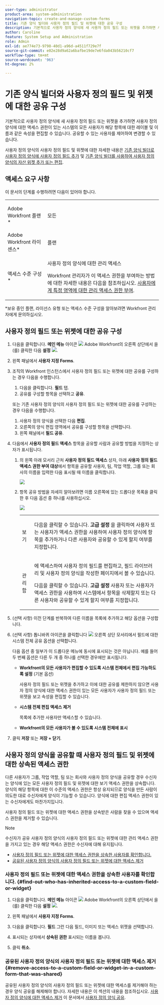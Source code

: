 ```yaml
---
user-type: administrator
product-area: system-administration
navigation-topic: create-and-manage-custom-forms
title: 기존 양식 빌더와 사용자 정의 필드 및 위젯에 대한 공유 구성
description: 기본적으로 사용자 정의 양식에 새 사용자 정의 필드 또는 위젯을 추가하면 사용자 정의 양식에 대한 액세스 권한이 있는 시스템의 모든 사용자가 해당 항목에 대한 레이블 및 이름과 같은 속성을 편집할 수 있습니다. 공유할 수 있는 사용자를 제어하여 변경할 수 있습니다.
author: Caroline
feature: System Setup and Administration
role: Admin
exl-id: ae774e73-9798-40d1-a96d-a4511f729e7f
source-git-commit: e02e28d9a62a6bafbe19de7e6fda043b56210cf7
workflow-type: tm+mt
source-wordcount: '963'
ht-degree: 2%

---
```


# 기존 양식 빌더와 사용자 정의 필드 및 위젯에 대한 공유 구성

기본적으로 사용자 정의 양식에 새 사용자 정의 필드 또는 위젯을 추가하면 사용자 정의 양식에 대한 액세스 권한이 있는 시스템의 모든 사용자가 해당 항목에 대한 레이블 및 이름과 같은 속성을 편집할 수 있습니다. 공유할 수 있는 사용자를 제어하여 변경할 수 있습니다.

사용자 정의 양식의 사용자 정의 필드 및 위젯에 대한 자세한 내용은 [기존 양식 빌더로 사용자 정의 양식에 사용자 정의 필드 추가](../../../administration-and-setup/customize-workfront/create-manage-custom-forms/add-a-custom-field-to-a-custom-form.md) 및 [기존 양식 빌더를 사용하여 사용자 정의 양식의 자산 위젯 추가 또는 편집](../../../administration-and-setup/customize-workfront/create-manage-custom-forms/add-widget-or-edit-its-properties-in-a-custom-form.md).

## 액세스 요구 사항

이 문서의 단계를 수행하려면 다음이 있어야 합니다.

<table style="table-layout:auto"> 
 <col> 
 <col> 
 <tbody> 
  <tr data-mc-conditions=""> 
   <td role="rowheader"> <p>Adobe Workfront 플랜*</p> </td> 
   <td>모든</td> 
  </tr> 
  <tr> 
   <td role="rowheader">Adobe Workfront 라이센스*</td> 
   <td>플랜</td> 
  </tr> 
  <tr data-mc-conditions=""> 
   <td role="rowheader">액세스 수준 구성*</td> 
   <td> <p>사용자 정의 양식에 대한 관리 액세스</p> <p>Workfront 관리자가 이 액세스 권한을 부여하는 방법에 대한 자세한 내용은 다음을 참조하십시오. <a href="../../../administration-and-setup/add-users/configure-and-grant-access/grant-users-admin-access-certain-areas.md" class="MCXref xref">사용자에게 특정 영역에 대한 관리 액세스 권한 부여</a>.</p> </td> 
  </tr> 
 </tbody> 
</table>

&#42;보유 중인 플랜, 라이선스 유형 또는 액세스 수준 구성을 알아보려면 Workfront 관리자에게 문의하십시오.

## 사용자 정의 필드 또는 위젯에 대한 공유 구성

1. 다음을 클릭합니다. **메인 메뉴** 아이콘 ![](assets/main-menu-icon.png) Adobe Workfront의 오른쪽 상단에서 을(를) 클릭한 다음 **설정** ![](assets/gear-icon-settings.png).

1. 왼쪽 패널에서 **사용자 지정 Forms**.
1. 조직의 Workfront 인스턴스에서 사용자 정의 필드 또는 위젯에 대한 공유를 구성하는 경우 다음을 수행합니다.

   1. 다음을 클릭합니다. **필드** 탭.
   1. 공유를 구성할 항목을 선택하고 **공유**.

   또는 기존 사용자 정의 양식의 사용자 정의 필드 또는 위젯에 대한 공유를 구성하는 경우 다음을 수행합니다.

   1. 사용자 정의 양식을 선택한 다음 **편집**.
   1. 오른쪽의 양식 편집 영역에서 공유를 구성할 항목을 선택합니다.
   1. 왼쪽 패널에서 **필드 공유**.


1. 다음에서 **사용자 정의 필드 액세스** 항목을 공유할 사람과 공유할 방법을 지정하는 상자가 표시됩니다.

   1. 의 왼쪽 아래 모서리 근처 **사용자 정의 필드 액세스** 상자, 아래 **사용자 정의 필드 액세스 권한 부여 대상**&#x200B;에서 항목을 공유할 사용자, 팀, 작업 역할, 그룹 또는 회사의 이름을 입력한 다음 표시될 때 이름을 클릭합니다.

      ![](assets/share-field-give-access-to.jpg)

   1. 항목 공유 방법을 자세히 알아보려면 이름 오른쪽에 있는 드롭다운 목록을 클릭한 후 다음 옵션 중 하나를 사용하십시오.

      ![](assets/share-field-view-mng-options.jpg)

      <table style="table-layout:auto"> 
       <col> 
       <col> 
       <tbody> 
        <tr> 
         <td role="rowheader">보기</td> 
         <td> <p>다음을 클릭할 수 있습니다. <strong>고급 설정</strong> 을 클릭하여 사용자 또는 사용자가 액세스 권한을 사용하여 사용자 정의 양식에 항목을 추가하거나 다른 사용자와 공유할 수 있게 할지 여부를 지정합니다.</p> </td> 
        </tr> 
        <tr> 
         <td role="rowheader">관리함</td> 
         <td> <p>에 액세스하여 사용자 정의 필드를 편집하고, 필드 라이브러리 및 사용자 정의 양식을 작성한 페이지에서 볼 수 있습니다.</p> <p>다음을 클릭할 수 있습니다. <strong>고급 설정</strong> 사용자 또는 사용자가 액세스 권한을 사용하여 시스템에서 항목을 삭제할지 또는 다른 사용자와 공유할 수 있게 할지 여부를 지정합니다.</p> </td> 
        </tr> 
       </tbody> 
      </table>

1. (선택 사항) 이전 단계를 반복하여 다른 이름을 목록에 추가하고 해당 옵션을 구성합니다.
1. (선택 사항) 톱니바퀴 아이콘을 클릭합니다 ![](assets/gear-icon-settings.png) 오른쪽 상단 모서리에서 필드에 대한 시스템 전체 공유 옵션을 선택합니다.

   다음 옵션 중 일부가 이 드롭다운 메뉴에 동시에 표시되는 것은 아닙니다. 예를 들어 두 번째 옵션은 다른 두 개 중 하나를 선택한 경우에만 표시됩니다.

   * **Workfront의 모든 사용자가 편집할 수 있도록 시스템 전체에서 편집 가능하도록 설정** (기본 옵션)

      사용자 정의 필드 또는 위젯을 추가하고 이에 대한 공유를 제한하지 않으면 사용자 정의 양식에 대한 액세스 권한이 있는 모든 사용자가 사용자 정의 필드 또는 위젯을 보고 속성을 편집할 수 있습니다.

   * **시스템 전체 편집 액세스 제거**

      목록에 추가한 사용자만 액세스할 수 있습니다.

   * **Workfront의 모든 사용자가 볼 수 있도록 시스템 전체에 표시**

1. 클릭 **저장** 또는 **저장 + 닫기**.

## 사용자 정의 양식을 공유할 때 사용자 정의 필드 및 위젯에 대한 상속된 액세스 권한

다른 사용자가 그룹, 작업 역할, 팀 또는 회사와 사용자 정의 양식을 공유할 경우 수신자는 양식에 있는 모든 사용자 정의 필드 및 위젯에 대한 보기 액세스 권한을 상속합니다. 양식의 해당 항목에 대한 이 수준의 액세스 권한은 항상 유지되므로 양식을 만든 사람이 의도한 대로 수신자에게 양식이 기능할 수 있습니다. 양식에 대한 편집 액세스 권한이 있는 수신자에게도 마찬가지입니다.

사용자 정의 필드 또는 위젯에 대한 액세스 권한을 상속받은 사람을 찾을 수 있으며 액세스 권한을 제거할 수 있습니다.

>[!NOTE]
>
>수신자가 공유 사용자 정의 양식의 사용자 정의 필드 또는 위젯에 대한 관리 액세스 권한을 가지고 있는 경우 해당 액세스 권한은 수신자에 대해 유지됩니다.

* [사용자 정의 필드 또는 위젯에 대한 액세스 권한을 상속한 사용자를 확인합니다.](#find-out-who-has-inherited-access-to-a-custom-field-or-widget)
* [공유된 사용자 정의 양식의 사용자 정의 필드 또는 위젯에 대한 액세스 제거](#remove-access-to-a-custom-field-or-widget-in-a-custom-form-that-was-shared)

### 사용자 정의 필드 또는 위젯에 대한 액세스 권한을 상속한 사용자를 확인합니다. {#find-out-who-has-inherited-access-to-a-custom-field-or-widget}

1. 다음을 클릭합니다. **메인 메뉴** 아이콘 ![](assets/main-menu-icon.png) Adobe Workfront의 오른쪽 상단에서 을(를) 클릭한 다음 **설정** ![](assets/gear-icon-settings.png).

1. 왼쪽 패널에서 **사용자 지정 Forms**.
1. 다음을 클릭합니다. **필드** 그런 다음 필드, 이미지 또는 액세스 위젯을 선택합니다.
1. 표시되는 상자에서 **상속된 권한** 표시되는 이름을 봅니다.
1. 클릭 **취소**.

### 공유된 사용자 정의 양식의 사용자 정의 필드 또는 위젯에 대한 액세스 제거 {#remove-access-to-a-custom-field-or-widget-in-a-custom-form-that-was-shared}

공유된 사용자 정의 양식의 사용자 정의 필드 또는 위젯에 대한 액세스를 제거해야 하는 경우 양식 공유를 해제해야 합니다. 자세한 내용은 이 섹션의 내용을 참조하십시오. [사용자 정의 양식에 대한 액세스 제거](../../../administration-and-setup/customize-workfront/create-manage-custom-forms/share-access-to-a-custom-form.md#unshare) 이 문서에서 [사용자 정의 양식 공유](../../../administration-and-setup/customize-workfront/create-manage-custom-forms/share-access-to-a-custom-form.md).
